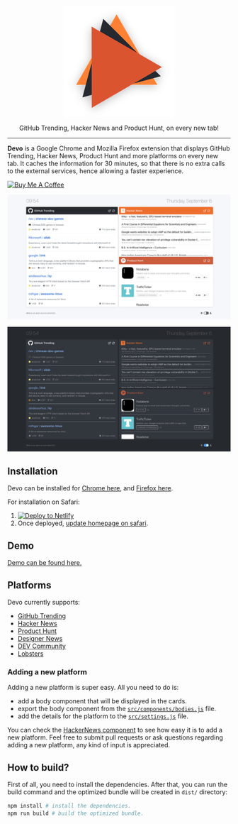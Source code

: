 <p align="center">
  <img width="250" src="./img/logo.png">
</p>
<p align="center">
  GitHub Trending, Hacker News and Product Hunt, on every new tab!
</p>

---

__Devo__ is a Google Chrome and Mozilla Firefox extension that displays GitHub Trending, Hacker News, Product Hunt and more platforms on every new tab. It caches the information for 30 minutes, so that there is no extra calls to the external services, hence allowing a faster experience.

<a href="https://www.buymeacoffee.com/Mw3KB7oHE" target="_blank"><img src="https://www.buymeacoffee.com/assets/img/custom_images/orange_img.png" alt="Buy Me A Coffee" style="height: auto !important;width: auto !important;" ></a>

<p align="center">
  <img src="./img/day_mode.png">
</p>

<p align="center">
  <img src="./img/night_mode.png">
</p>

## Installation
Devo can be installed for [Chrome here](https://chrome.google.com/webstore/detail/devo/elkhalpmbmbaeoemecpcfdcoekmpgmdm), and [Firefox here](https://addons.mozilla.org/en-US/firefox/addon/devo-new-tab/).

For installation on Safari:
1. [![Deploy to Netlify](https://www.netlify.com/img/deploy/button.svg)](https://app.netlify.com/start/deploy?repository=https://github.com/karakanb/devo)
2. Once deployed, [update homepage on safari](https://support.apple.com/guide/safari/change-your-homepage-ibrw1020/mac).

## Demo
[Demo can be found here.](https://burakkarakan.com/devo/)

## Platforms
Devo currently supports:
- [GitHub Trending](https://github.com/trending)
- [Hacker News](https://news.ycombinator.com/)
- [Product Hunt](https://www.producthunt.com/)
- [Designer News](https://www.designernews.co/)
- [DEV Community](https://dev.to/)
- [Lobsters](https://lobste.rs/)

### Adding a new platform
Adding a new platform is super easy. All you need to do is:
- add a body component that will be displayed in the cards.
- export the body component from the [`src/components/bodies.js`](./src/components/bodies.js) file.
- add the details for the platform to the [`src/settings.js`](./src/settings.js) file.

You can check the [HackerNews component](./src/components/HackerNews/Body.vue) to see how easy it is to add a new platform. Feel free to submit pull requests or ask questions regarding adding a new platform, any kind of input is appreciated.

## How to build?

First of all, you need to install the dependencies. After that, you can run the build command and the optimized bundle will be created in `dist/` directory:
```sh
npm install # install the dependencies.
npm run build # build the optimized bundle.
```
